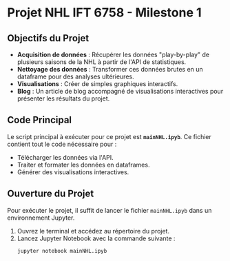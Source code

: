 # Projet NHL IFT 6758 - Milestone 1

## Objectifs du Projet
- **Acquisition de données** : Récupérer les données "play-by-play" de plusieurs saisons de la NHL à partir de l'API de statistiques.
- **Nettoyage des données** : Transformer ces données brutes en un dataframe pour des analyses ultérieures.
- **Visualisations** : Créer de simples graphiques interactifs.
- **Blog** : Un article de blog accompagné de visualisations interactives pour présenter les résultats du projet.

## Code Principal
Le script principal à exécuter pour ce projet est **`mainNHL.ipyb`**. Ce fichier contient tout le code nécessaire pour :
- Télécharger les données via l'API.
- Traiter et formater les données en dataframes.
- Générer des visualisations interactives.

## Ouverture du Projet
Pour exécuter le projet, il suffit de lancer le fichier `mainNHL.ipyb` dans un environnement Jupyter.

1. Ouvrez le terminal et accédez au répertoire du projet.
2. Lancez Jupyter Notebook avec la commande suivante :
   ```bash
   jupyter notebook mainNHL.ipyb
